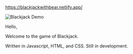 https://blackjackwithbear.netlify.app/


![Blackjack Demo](https://media.giphy.com/media/rOcNCk17eF3gva0LI3/giphy.gif)

Hello,

Welcome to the game of Blackjack. 

Written in Javascript, HTML, and CSS. Still in development. 


